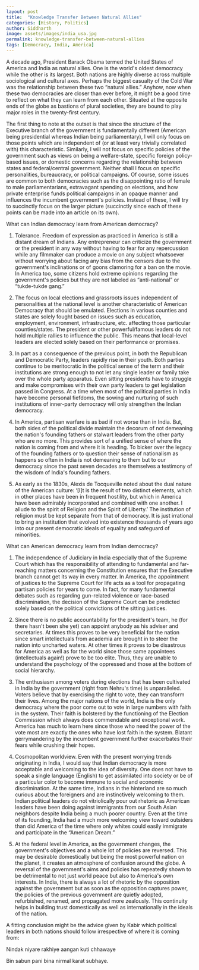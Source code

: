 ```yaml
---
layout: post
title:  "Knowledge Transfer Between Natural Allies"
categories: [History, Politics]
author: Siddharth
image: assets/images/india_usa.jpg
permalink: knowledge-transfer-between-natural-allies
tags: [Democracy, India, America]
---
```

A decade ago, President Barack Obama termed the United States of America and India as natural allies. One is the world's oldest democracy while the other is its largest. Both nations are highly diverse across multiple sociological and cultural axes. Perhaps the biggest casualty of the Cold War was the relationship between these two “natural allies.” Anyhow, now when these two democracies are closer than ever before, it might be a good time to reflect on what they can learn from each other. Situated at the opposite ends of the globe as bastions of plural societies, they are bound to play major roles in the twenty-first century.

The first thing to note at the outset is that since the structure of the Executive branch of the government is fundamentally different (American being presidential whereas Indian being parliamentary), I will only focus on those points which are independent of (or at least very trivially correlated with) this characteristic. Similarly, I will not focus on specific policies of the government such as views on being a welfare-state, specific foreign policy-based issues, or domestic concerns regarding the relationship between states and federal/central government. Neither shall I focus on specific personalities, bureaucracy, or political campaigns. Of course, some issues are common to both democracies such as the disappointing ratio of female to male parliamentarians, extravagant spending on elections, and how private enterprise funds political campaigns in an opaque manner and influences the incumbent government's policies. Instead of these, I will try to succinctly focus on the larger picture (succinctly since each of these points can be made into an article on its own).

What can Indian democracy learn from American democracy?
1. Tolerance. Freedom of expression as practiced in America is still a distant dream of Indians. Any entrepreneur can criticize the government or the president in any way without having to fear for any repercussion while any filmmaker can produce a movie on any subject whatsoever without worrying about facing any bias from the censors due to the government's inclinations or of goons clamoring for a ban on the movie. In America too, some citizens hold extreme opinions regarding the government's policies but they are not labeled as “anti-national” or “tukde-tukde gang.”

2. The focus on local elections and grassroots issues independent of personalities at the national level is another characteristic of American Democracy that should be emulated. Elections in various counties and states are solely fought based on issues such as education, employment, environment, infrastructure, etc. affecting those particular counties/states. The president or other powerful/famous leaders do not hold multiple rallies to influence the public. This means that local-level leaders are elected solely based on their performance or promises.

3. In part as a consequence of the previous point, in both the Republican and Democratic Party, leaders rapidly rise in their youth. Both parties continue to be meritocratic in the political sense of the term and their institutions are strong enough to not let any single leader or family take over the whole party apparatus. Even sitting presidents have to struggle and make compromises with their own party leaders to get legislation passed in Congress. At a time when most of the political parties in India have become personal fiefdoms, the sowing and nurturing of such institutions of inner-party democracy will only strengthen the Indian democracy.

4. In America, partisan warfare is as bad if not worse than in India. But, both sides of the political divide maintain the decorum of not demeaning the nation's founding fathers or stalwart leaders from the other party who are no more. This provides sort of a unified sense of where the nation is coming from and where it is heading. To bicker over the legacy of the founding fathers or to question their sense of nationalism as happens so often in India is not demeaning to them but to our democracy since the past seven decades are themselves a testimony of the wisdom of India's founding fathers.

5. As early as the 1830s, Alexis de Tocqueville noted about the dual nature of the American culture: ‘[I]t is the result of two distinct elements, which in other places have been in frequent hostility, but which in America have been admirably incorporated and combined with one another. I allude to the spirit of Religion and the Spirit of Liberty.’ The institution of religion must be kept separate from that of democracy. It is just irrational to bring an institution that evolved into existence thousands of years ago into our present democratic ideals of equality and safeguard of minorities.

What can American democracy learn from Indian democracy?
1. The independence of Judiciary in India especially that of the Supreme Court which has the responsibility of attending to fundamental and far-reaching matters concerning the Constitution ensures that the Executive branch cannot get its way in every matter. In America, the appointment of justices to the Supreme Court for life acts as a tool for propagating partisan policies for years to come. In fact, for many fundamental debates such as regarding gun-related violence or race-based discrimination, the decision of the Supreme Court can be predicted solely based on the political convictions of the sitting justices.

2. Since there is no public accountability for the president's team, he (for there hasn't been she yet) can appoint anybody as his adviser and secretaries. At times this proves to be very beneficial for the nation since smart intellectuals from academia are brought in to steer the nation into uncharted waters. At other times it proves to be disastrous for America as well as for the world since those same appointees (intellectuals again!) prove to be too elite. Thus, they are unable to understand the psychology of the oppressed and those at the bottom of social hierarchy.

3. The enthusiasm among voters during elections that has been cultivated in India by the government (right from Nehru's time) is unparalleled. Voters believe that by exercising the right to vote, they can transform their lives. Among the major nations of the world, India is the only democracy where the poor come out to vote in large numbers with faith in the system. Their faith is bolstered by the functioning of the Election Commission which always does commendable and exceptional work. America has much to learn here since those who need the power of the vote most are exactly the ones who have lost faith in the system. Blatant gerrymandering by the incumbent government further exacerbates their fears while crushing their hopes.

4. Cosmopolitan worldview. Even with the present worrying trends originating in India, I would say that Indian democracy is more acceptable and welcoming to the idea of diversity. One does not have to speak a single language (English) to get assimilated into society or be of a particular color to become immune to social and economic discrimination. At the same time, Indians in the hinterland are so much curious about the foreigners and are instinctively welcoming to them. Indian political leaders do not vitriolically pour out rhetoric as American leaders have been doing against immigrants from our South Asian neighbors despite India being a much poorer country. Even at the time of its founding, India had a much more welcoming view toward outsiders than did America of the time where only whites could easily immigrate and participate in the “American Dream.”

5. At the federal level in America, as the government changes, the government's objectives and a whole lot of policies are reversed. This may be desirable domestically but being the most powerful nation on the planet, it creates an atmosphere of confusion around the globe. A reversal of the government's aims and policies has repeatedly shown to be detrimental to not just world peace but also to America's own interests. In India, there is always a lot of rhetoric by the opposition against the government but as soon as the opposition captures power, the policies of the previous government are quietly adopted, refurbished, renamed, and propagated more zealously. This continuity helps in building trust domestically as well as internationally in the ideals of the nation.

A fitting conclusion might be the advice given by Kabir which political leaders in both nations should follow irrespective of where it is coming from: 

Nindak niyare rakhiye aangan kuti chhawaye 

Bin sabun pani bina nirmal karat subhaye.